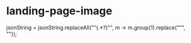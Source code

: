 # landing-page-image

 jsonString = jsonString.replaceAll("\"(.*?)\"", m -> m.group(1).replace("\"", ""));

 
